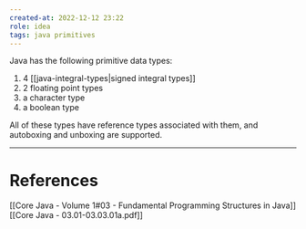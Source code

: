 ```yaml
---
created-at: 2022-12-12 23:22
role: idea
tags: java primitives
---
```


Java has the following primitive data types:

1. 4 [[java-integral-types|signed integral types]]
2. 2 floating point types
3. a character type
4. a boolean type

All of these types have reference types associated with them, and autoboxing and unboxing are supported.

---
# References

[[Core Java - Volume 1#03 - Fundamental Programming Structures in Java]]
[[Core Java - 03.01-03.03.01a.pdf]]